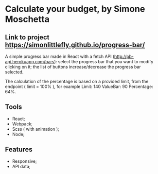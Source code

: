 # Calculate your budget, by Simone Moschetta

## Link to project https://simonlittlefly.github.io/progress-bar/

A simple progress bar made in React with a fetch API (http://pb-api.herokuapp.com/bars):
select the progress bar that you want to modify clicking on it;
the list of buttons increase/decrease the progress bar selected.

The calculation of the percentage is based on a provided limit, from the endpoint ( limit = 100% ),
for example Limit: 140 ValueBar: 90 Percentage: 64%.

## Tools

- React;
- Webpack;
- Scss ( with animation );
- Node;

## Features

- Responsive;
- API data;

